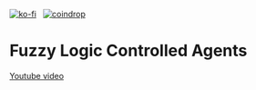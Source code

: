 [![ko-fi](https://ko-fi.com/img/githubbutton_sm.svg)](https://ko-fi.com/H2H1ZZY1Q)
&nbsp;
[![coindrop](https://pabanks.io/assets/coindrop-md.svg)](https://coindrop.to/auxcodes)

# Fuzzy Logic Controlled Agents
[Youtube video](https://www.youtube.com/watch?v=US5OIq77pVo)
